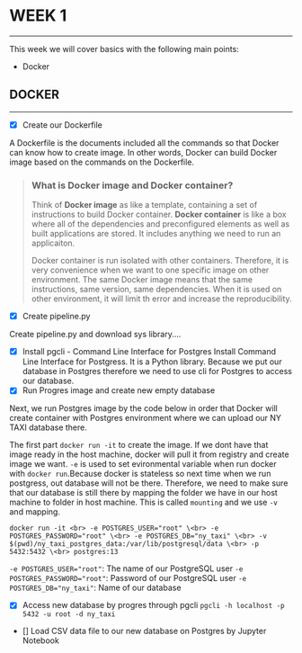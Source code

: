 # WEEK 1
---
 This week we will cover basics with the following main points:
 - Docker

## DOCKER
---
- [x] Create our Dockerfile

A Dockerfile is the documents included all the commands so that Docker can know how to create image. In other words, Docker can build Docker image based on the commands on the Dockerfile.

> ### What is Docker image and Docker container?
> Think of **Docker image** as like a template, containing a set of instructions to build Docker container. **Docker container** is like a box where all of the dependencies and preconfigured elements as well as built applications are stored. It includes anything we need to run an applicaiton. 
>
> Docker container is run isolated with other containers. Therefore, it is very convenience when we want to one specific image on other environment. The same Docker image means that the same instructions, same version, same dependencies. When it is used on other environment, it will limit th error and increase the reproducibility. 

- [x] Create pipeline.py

Create pipeline.py and download sys library....

- [x] Install pgcli - Command Line Interface for Postgres
Install Command Line Interface for Postgress. It is a Python library. Because we put our database in Postgres therefore we need to use cli for Postgres to access our database. 
- [x] Run Progres image and create new empty database

Next, we run Postgres image by the code below in order that Docker will create container with Postgres environment where we can upload our NY TAXI database there. 

The first part `docker run -it` to create the image. If we dont have that image ready in the host machine, docker will pull it from registry and create image we want. `-e` is used to set evironmental variable when run docker with `docker run`.Because docker is stateless so next time when we run postgress, out database will not be there. Therefore, we need to make sure that our database is still there by mapping the folder we have in our host machine to folder in host machine. This is called `mounting` and we use `-v` and mapping. 

`docker run -it <br>
 -e POSTGRES_USER="root" \<br>
 -e POSTGRES_PASSWORD="root" \<br>
 -e POSTGRES_DB="ny_taxi" \<br>
 -v $(pwd)/ny_taxi_postgres_data:/var/lib/postgresql/data \<br>
 -p 5432:5432 \<br>
postgres:13`

`-e POSTGRES_USER="root"`: The name of our PostgreSQL user
`-e POSTGRES_PASSWORD="root"`: Password of our PostgreSQL user
`-e POSTGRES_DB="ny_taxi"`: Name of our database

- [x] Access new database by progres through pgcli
`pgcli -h localhost -p 5432 -u root -d ny_taxi`

- [] Load CSV data file to our new database on Postgres by Jupyter Notebook

